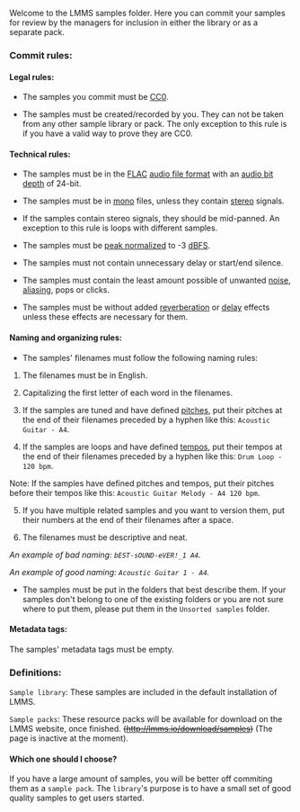 Welcome to the LMMS samples folder. Here you can commit your samples for review by the managers for inclusion in either the library or as a separate pack.

### Commit rules:

#### Legal rules:

* The samples you commit must be [CC0](http://creativecommons.org/publicdomain/zero/1.0/).

* The samples must be created/recorded by you. They can not be taken from any other sample library or pack. The only exception to this rule is if you have a valid way to prove they are CC0.

#### Technical rules:

* The samples must be in the [FLAC](https://en.wikipedia.org/wiki/FLAC) [audio file format](https://en.wikipedia.org/wiki/Audio_file_format) with an [audio bit depth](https://en.wikipedia.org/wiki/Audio_bit_depth) of 24-bit.

* The samples must be in [mono](https://en.wikipedia.org/wiki/Monaural) files, unless they contain [stereo](https://en.wikipedia.org/wiki/Stereophonic_sound) signals.

* If the samples contain stereo signals, they should be mid-panned. An exception to this rule is loops with different samples.

* The samples must be [peak normalized](https://en.wikipedia.org/wiki/Audio_normalization#Peak_normalization) to -3 [dBFS](https://en.wikipedia.org/wiki/DBFS).

* The samples must not contain unnecessary delay or start/end silence.

* The samples must contain the least amount possible of unwanted [noise](https://en.wikipedia.org/wiki/Noise), [aliasing](https://en.wikipedia.org/wiki/Aliasing/), pops or clicks.

* The samples must be without added [reverberation](https://en.wikipedia.org/wiki/Reverberation) or [delay](https://en.wikipedia.org/wiki/Delay_(audio_effect)) effects unless these effects are necessary for them.

#### Naming and organizing rules:

* The samples' filenames must follow the following naming rules:

1. The filenames must be in English.

2. Capitalizing the first letter of each word in the filenames.

3. If the samples are tuned and have defined [pitches](https://en.wikipedia.org/wiki/Pitch_(music)), put their pitches at the end of their filenames preceded by a hyphen like this: `Acoustic Guitar - A4`.

4. If the samples are loops and have defined [tempos](https://en.wikipedia.org/wiki/Tempo), put their tempos at the end of their filenames preceded by a hyphen like this: `Drum Loop - 120 bpm`.

Note: If the samples have defined pitches and tempos, put their pitches before their tempos like this: `Acoustic Guitar Melody - A4 120 bpm`.

5. If you have multiple related samples and you want to version them, put their numbers at the end of their filenames after a space.

6. The filenames must be descriptive and neat.

*An example of bad naming: `bEST-sOUND-eVER!_1 A4`.*

*An example of good naming: `Acoustic Guitar 1 - A4`.*

* The samples must be put in the folders that best describe them. If your samples don't belong to one of the existing folders or you are not sure where to put them, please put them in the `Unsorted samples` folder.

#### Metadata tags:

The samples' metadata tags must be empty.

### Definitions:
`Sample library`: These samples are included in the default installation of LMMS.

`Sample packs`: These resource packs will be available for download on the LMMS website, once finished. ~~(http://lmms.io/download/samples)~~ (The page is inactive at the moment).

#### Which one should I choose?
If you have a large amount of samples, you will be better off commiting them as a `sample pack`. The `library`'s purpose is to have a small set of good quality samples to get users started.
